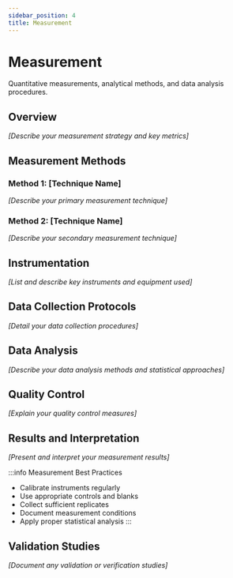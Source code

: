 ```yaml
---
sidebar_position: 4
title: Measurement
---
```


# Measurement

Quantitative measurements, analytical methods, and data analysis procedures.

## Overview

*[Describe your measurement strategy and key metrics]*

## Measurement Methods

### Method 1: [Technique Name]
*[Describe your primary measurement technique]*

### Method 2: [Technique Name]
*[Describe your secondary measurement technique]*

## Instrumentation

*[List and describe key instruments and equipment used]*

## Data Collection Protocols

*[Detail your data collection procedures]*

## Data Analysis

*[Describe your data analysis methods and statistical approaches]*

## Quality Control

*[Explain your quality control measures]*

## Results and Interpretation

*[Present and interpret your measurement results]*

:::info Measurement Best Practices
- Calibrate instruments regularly
- Use appropriate controls and blanks
- Collect sufficient replicates
- Document measurement conditions
- Apply proper statistical analysis
:::

## Validation Studies

*[Document any validation or verification studies]*